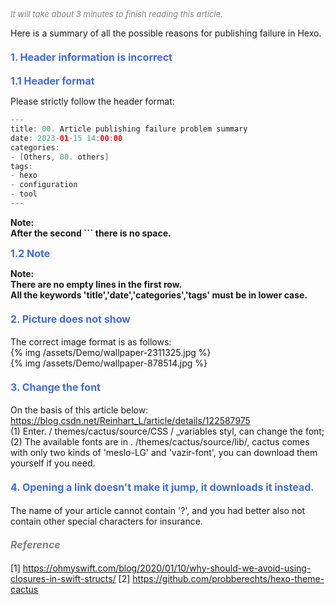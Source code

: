<!------->
<!--title: 05. Sendable(TODO)-->
<!--date: 2023-01-15 14:00:00-->
<!--categories: -->
<!--- [Others]-->
<!--tags:-->
<!--- hexo-->
<!--- configuration-->
<!--- tool-->
<!------->


<font color=gray size=2>*It will take about 3 minutes to finish reading this article.*</font>

Here is a summary of all the possible reasons for publishing failure in Hexo.

#### <font size=3 color=#4169E1>1. Header information is incorrect</font> 

<font size=3 color=#4169E1>**1.1 Header format**</font>  

Please strictly follow the header format:
```Swift 
---
title: 00. Article publishing failure problem summary
date: 2023-01-15 14:00:00
categories: 
- [Others, 00. others]
tags:
- hexo
- configuration
- tool
---
```
**Note:**   
**After the second ``` there is no space.**  

<font size=3 color=#4169E1>**1.2 Note**</font>  

**Note:**   
**There are no empty lines in the first row.**   
**All the keywords 'title','date','categories','tags' must be in lower case.**


#### <font size=3 color=#4169E1>2. Picture does not show</font> 



The correct image format is as follows:   
{% img /assets/Demo/wallpaper-2311325.jpg %}    
{% img /assets/Demo/wallpaper-878514.jpg %}


#### <font size=3 color=#4169E1>3. Change the font</font> 
On the basis of this article below:       
https://blog.csdn.net/Reinhart_L/article/details/122587975       
(1) Enter. / themes/cactus/source/CSS / _variables styl, can change the font;   
(2) The available fonts are in . /themes/cactus/source/lib/, cactus comes with only two kinds of 'meslo-LG' and 'vazir-font', you can download them yourself if you need.

#### <font size=3 color=#4169E1>4. Opening a link doesn't make it jump, it downloads it instead.</font> 
The name of your article cannot contain '?', and you had better also not contain other special characters for insurance.

#### <font size=3 color=gray>*Reference*</font>
[1] https://ohmyswift.com/blog/2020/01/10/why-should-we-avoid-using-closures-in-swift-structs/
[2] https://github.com/probberechts/hexo-theme-cactus
